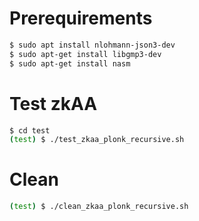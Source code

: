 # Prerequirements

```bash
$ sudo apt install nlohmann-json3-dev
$ sudo apt-get install libgmp3-dev
$ sudo apt-get install nasm
```

# Test zkAA

```bash
$ cd test
(test) $ ./test_zkaa_plonk_recursive.sh
```

# Clean

```bash
(test) $ ./clean_zkaa_plonk_recursive.sh
```

<!--
---

Each proof in the aggregated one should have three elements (i.e., two inputs and one output).
-->
